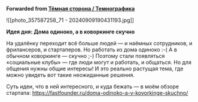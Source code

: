 **Forwarded from [Тёмная сторона / Темнографика](https://t.me/temno/5449)**

![[photo_357587258_71 - 20240909190431193.jpg]]

**Идея дня: Дома одиноко, а в коворкинге скучно**

На удалёнку переходит всё больше людей — и наёмных сотрудников, и фрилансеров, и стартаперов. Но работать из дома одиноко :-( А в обычном коворкинге — скучно ;-) Поэтому стали появляться «социальные клубы» — где люди могут и работать, и общаться. Но для общения нужны общие интересы! И это реально растущая тема, где можно увидеть вот такие неожиданные решения.

Суть идеи, что в ней интересного, и куда бежать — в моём обзоре стартапа: https://fastfounder.ru/doma-odinoko-a-v-kovorkinge-skuchno/